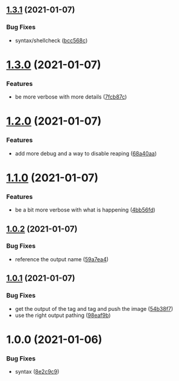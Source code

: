 ## [1.3.1](https://github.com/jurgenweber/k8s-job-reaper/compare/v1.3.0...v1.3.1) (2021-01-07)


### Bug Fixes

* syntax/shellcheck ([bcc568c](https://github.com/jurgenweber/k8s-job-reaper/commit/bcc568cbe3dc3e34bbac957421b01fa81085150c))

# [1.3.0](https://github.com/jurgenweber/k8s-job-reaper/compare/v1.2.0...v1.3.0) (2021-01-07)


### Features

* be more verbose with more details ([7fcb87c](https://github.com/jurgenweber/k8s-job-reaper/commit/7fcb87cae75314363d963bf6c5ab84f7bb354120))

# [1.2.0](https://github.com/jurgenweber/k8s-job-reaper/compare/v1.1.0...v1.2.0) (2021-01-07)


### Features

* add more debug and a way to disable reaping ([68a40aa](https://github.com/jurgenweber/k8s-job-reaper/commit/68a40aa3c6b87c171f666a72b8b562132a3356cd))

# [1.1.0](https://github.com/jurgenweber/k8s-job-reaper/compare/v1.0.2...v1.1.0) (2021-01-07)


### Features

* be a bit more verbose with what is happening ([4bb56fd](https://github.com/jurgenweber/k8s-job-reaper/commit/4bb56fdd313d8feb3534ac4d9bee52880792e9cd))

## [1.0.2](https://github.com/jurgenweber/k8s-job-reaper/compare/v1.0.1...v1.0.2) (2021-01-07)


### Bug Fixes

* reference the output name ([59a7ea4](https://github.com/jurgenweber/k8s-job-reaper/commit/59a7ea4a762692c0cc5e91923a711a8245f7e46d))

## [1.0.1](https://github.com/jurgenweber/k8s-job-reaper/compare/v1.0.0...v1.0.1) (2021-01-07)


### Bug Fixes

* get the output of the tag and tag and push the image ([54b38f7](https://github.com/jurgenweber/k8s-job-reaper/commit/54b38f78be5afbdb534ad59c20f3383435117fad))
* use the right output pathing ([98eaf9b](https://github.com/jurgenweber/k8s-job-reaper/commit/98eaf9b79b8ea082c6198d47f2df84658a60eadb))

# 1.0.0 (2021-01-06)


### Bug Fixes

* syntax ([8e2c9c9](https://github.com/jurgenweber/k8s-job-reaper/commit/8e2c9c97c143938ae1797b82b529a6e75a72e328))
